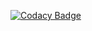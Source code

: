 [![Codacy Badge](https://api.codacy.com/project/badge/Grade/5d8a97be0b814716a6a5cf01326aa903)](https://www.codacy.com/app/Aruna1998/Day_of_any_date?utm_source=github.com&amp;utm_medium=referral&amp;utm_content=Aruna1998/Day_of_any_date&amp;utm_campaign=Badge_Grade)
